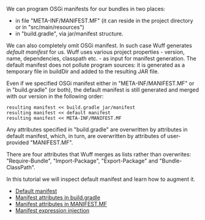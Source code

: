 We can program OSGi manifests for our bundles in two places:
- in file "META-INF/MANIFEST.MF" (it can reside in the project directory or in "src/main/resources")
- in "build.gradle", via jar/manifest structure.

We can also completely omit OSGi manifest. In such case Wuff generates *default manifest* for us. Wuff uses various project properties - version, name, dependencies, classpath etc. - as input for manifest generation. The default manifest does not pollute program sources: it is generated as a temporary file in buildDir and added to the resulting JAR file.

Even if we specified OSGi manifest either in "META-INF/MANIFEST.MF" or in "build.gradle" (or both), the default manifest is still generated and merged with our version in the following order:

    resulting manifest << build.gradle jar/manifest
    resulting manifest << default manifest
    resulting manifest << META-INF/MANIFEST.MF

Any attributes specified in "build.gradle" are overwritten by attributes in default manifest, which, in turn, are overwritten by attributes of user-provided "MANIFEST.MF".

There are four attributes that Wuff merges as lists rather than overwrites: "Require-Bundle", "Import-Package", "Export-Package" and "Bundle-ClassPath".

In this tutorial we will inspect default manifest and learn how to augment it.

- [Default manifest](Default-manifest)
- [Manifest attributes in build.gradle](Manifest-attributes-in-build.gradle)
- [Manifest attributes in MANIFEST.MF](Manifest-attributes-in-MANIFEST.MF)
- [Manifest expression injection](Manifest-expression-injection)
